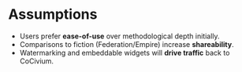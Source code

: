 # Assumptions

- Users prefer **ease-of-use** over methodological depth initially.
- Comparisons to fiction (Federation/Empire) increase **shareability**.
- Watermarking and embeddable widgets will **drive traffic** back to CoCivium.
